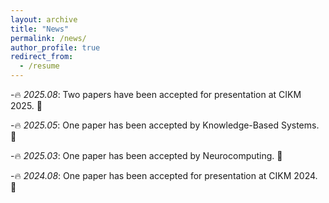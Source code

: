 ```yaml
---
layout: archive
title: "News"
permalink: /news/
author_profile: true
redirect_from:
  - /resume
---
```

-:fire: *2025.08*: Two papers have been accepted for presentation at CIKM 2025. :tada:

-:fire: *2025.05*: One paper has been accepted by Knowledge-Based Systems. :tada:

-:fire: *2025.03*: One paper has been accepted by Neurocomputing. :tada:

-:fire: *2024.08*: One paper has been accepted for presentation at CIKM 2024. :tada:
